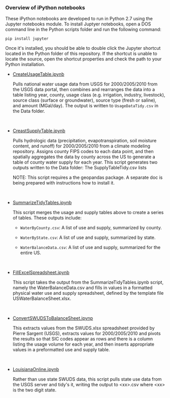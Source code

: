### Overview of iPython notebooks

These iPython notebooks are developed to run in Python 2.7 using the Jupyter notebooks module. To install Juptyer notebooks, open a DOS command line in the Python scripts folder and run the following command:

`pip install jupyter`

Once it's installed, you should be able to double click the Jupyter shortcut located in the Python folder of this repository. If the shortcut is unable to locate the source, open the shortcut properties and check the path to your Python installation. 

* <u>CreateUsageTable.ipynb</u>

  Pulls national water usage data from USGS for 2000/2005/2010 from the USGS data portal, then combines and rearranges the data into a table listing year, county, usage class (e.g. irrigation, industry, livestock), source class (surface or groundwater), source type (fresh or saline), and amount (MGal/day). The output is written to `UsageDataTidy.csv` in the Data folder.

  ​

* <u>CreastSupplyTable.ipynb</u>

  Pulls hydrologic data (precipitation, evapotranspiration, soil moisture content, and runoff) for 2000/2005/2010 from a climate modeling repository. Assigns county FIPS codes to each data point, and then spatially aggregates the data by county across the US to generate a table of county water supply for each year. This script generates two outputs written to the Data folder: The SupplyTableTidy.csv lists 

  NOTE: This script requires a the geopandas package. A separate doc is being prepared with instructions how to install it. 

  ​

* <u>SummarizeTidyTables.ipynb</u>

  This script merges the usage and supply tables above to create a series of tables. These outputs include:

  * `WaterByCounty.csv`: A list of use and supply, summarized by county. 

  * `WaterByState.csv`: A list of use and supply, summarized by state.

  * `WaterBalanceData.csv`: A list of use and supply, summarized for the entire US.

    ​


* <u>FillExcelSpreadsheet.ipynb</u>

  This script takes the output from the SummarizeTidyTables.ipynb script, namely the WaterBalanceData.csv and fills in values in a formatted physical water use and supply spreadsheet, defined by the template file USWaterBalanceSheet.xlsx.

  ​

* <u>ConvertSWUDSToBalanceSheet.ipynp</u>

  This extracts values from the SWUDS.xlsx spreadsheet provided by Pierre Sargent (USGS), extracts values for 2000/2005/2010 and pivots the results so that SIC codes appear as rows and there is a column listing the usage volume for each year, and then inserts appropriate values in a preformatted use and supply table. 

  ​

* <u>LouisianaOnline.ipynb</u>

  Rather than use state SWUDS data, this script pulls state use data from the USGS server and tidy's it, writing the output to \<xx\>.csv where \<xx\> is the two digit state. 